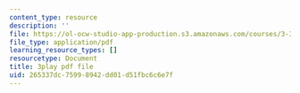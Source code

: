 ```yaml
---
content_type: resource
description: ''
file: https://ol-ocw-studio-app-production.s3.amazonaws.com/courses/3-320-atomistic-computer-modeling-of-materials-sma-5107-spring-2005/265337dc75998942dd01d51fbc6c6e7f_yYAHcATzuno.pdf
file_type: application/pdf
learning_resource_types: []
resourcetype: Document
title: 3play pdf file
uid: 265337dc-7599-8942-dd01-d51fbc6c6e7f
---
```


